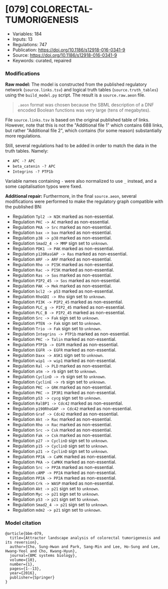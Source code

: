 # \[079\] COLORECTAL-TUMORIGENESIS

 - Variables: 184
 - Inputs: 13
 - Regulations: 747
 - Publication: https://doi.org/10.1186/s12918-016-0341-9
 - Source: https://doi.org/10.1186/s12918-016-0341-9
 - Keywords: curated, repaired


### Modifications

**Raw model:** The model is constructed from the published regulatory network (`source.links.tsv`) and logical truth tables (`source.truth_tables`) using the `build_model.py` script. The result is a `source.raw.aeon` file.

> `.aeon` format was chosen because the SBML description of a DNF encoded Boolean functions was very large (tens of megabytes).

File `source.links.tsv` is based on the original published table of links. However, note that this is not the "Additional file 1" which contains 688 links, but rather "Additional file 2", which contains (for some reason) substantially more regulations.

Still, several regulations had to be added in order to match the data in the truth tables. Namely:
 - `APC -? APC`
 - `beta_catenin -? APC`
 - `Integrins -? PTP1b`

Variable names containing `-` were also normalized to use `_` instead, and a some capitalisation typos were fixed.

**Additional repair:** Furthermore, in the final `source.aeon`, several modifications were performed to make the regulatory graph compatible with the published BN:

 - Regulation `Tpl2 -> NIK` marked as non-essential.
 - Regulation `PKC -> AC` marked as non-essential.
 - Regulation `PKA -> Src` marked as non-essential.
 - Regulation `bax -> bax` marked as non-essential.
 - Regulation `p38 -> p38` marked as non-essential.
 - Regulation `Smad2_4 -> MMP` sign set to `unknown`.
 - Regulation `PDK1 -> PAK` marked as non-essential.
 - Regulation `p120RasGAP -> Ras` marked as non-essential.
 - Regulation `ARF -> ARF` marked as non-essential.
 - Regulation `Rho -> PI5K` marked as non-essential.
 - Regulation `Rac -> PI5K` marked as non-essential.
 - Regulation `Ras -> Sos` marked as non-essential.
 - Regulation `PIP2_45 -> Sos` marked as non-essential.
 - Regulation `PAK -> Mek` marked as non-essential.
 - Regulation `bcl2 -> p53` marked as non-essential.
 - Regulation `RhoGDI -> Rho` sign set to `unknown`.
 - Regulation `PI3K -> PIP2_45` marked as non-essential.
 - Regulation `PLC_g -> PIP2_45` marked as non-essential.
 - Regulation `PLC_B -> PIP2_45` marked as non-essential.
 - Regulation `Src -> Fak` sign set to `unknown`.
 - Regulation `PTEN -> Fak` sign set to `unknown`.
 - Regulation `Trio -> Fak` sign set to `unknown`.
 - Regulation `Integrins -> PTP1b` marked as non-essential.
 - Regulation `PKC -> Talin` marked as non-essential.
 - Regulation `PTP1b -> EGFR` marked as non-essential.
 - Regulation `EGFR -> EGFR` marked as non-essential.
 - Regulation `Daxx -> ASK1` sign set to `unknown`.
 - Regulation `wip1 -> wip1` marked as non-essential.
 - Regulation `Ral -> PLD` marked as non-essential.
 - Regulation `atm -> rb` sign set to `unknown`.
 - Regulation `CyclinD -> rb` sign set to `unknown`.
 - Regulation `CyclinE -> rb` sign set to `unknown`.
 - Regulation `PKC -> GRK` marked as non-essential.
 - Regulation `PKC -> IP3R1` marked as non-essential.
 - Regulation `p53 -> cycg` sign set to `unknown`.
 - Regulation `RalBP1 -> Cdc42` marked as non-essential.
 - Regulation `p190RhoGAP -> Cdc42` marked as non-essential.
 - Regulation `Graf -> Cdc42` marked as non-essential.
 - Regulation `Akt -> Rac` marked as non-essential.
 - Regulation `Rho -> Rac` marked as non-essential.
 - Regulation `Src -> Csk` marked as non-essential.
 - Regulation `Fak -> Csk` marked as non-essential.
 - Regulation `p27 -> CyclinD` sign set to `unknown`.
 - Regulation `p15 -> CyclinD` sign set to `unknown`.
 - Regulation `p21 -> CyclinD` sign set to `unknown`.
 - Regulation `PP2A -> CaMK` marked as non-essential.
 - Regulation `PKA -> CaMKK` marked as non-essential.
 - Regulation `Src -> PP2A` marked as non-essential.
 - Regulation `cAMP -> PP2A` marked as non-essential.
 - Regulation `PP2A -> PP2A` marked as non-essential.
 - Regulation `Crk -> WASP` marked as non-essential.
 - Regulation `Akt -> p21` sign set to `unknown`.
 - Regulation `Myc -> p21` sign set to `unknown`.
 - Regulation `p53 -> p21` sign set to `unknown`.
 - Regulation `Smad2_4 -> p21` sign set to `unknown`.
 - Regulation `mdm2 -> p21` sign set to `unknown`.

### Model citation

```
@article{bbm-079,
  title={Attractor landscape analysis of colorectal tumorigenesis and its reversion},
  author={Cho, Sung-Hwan and Park, Sang-Min and Lee, Ho-Sung and Lee, Hwang-Yeol and Cho, Kwang-Hyun},
  journal={BMC systems biology},
  volume={10},
  number={1},
  pages={1--13},
  year={2016},
  publisher={Springer}
}
```

